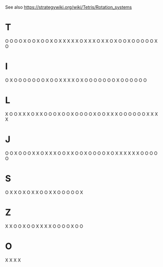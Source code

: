 See also https://strategywiki.org/wiki/Tetris/Rotation_systems

# T

O O O    O X O    O X O    O X O
X X X    X X O    X X X    O X X
O X O    O X O    O O O    O X O

# I

O X O O    O O O O
O X O O    X X X X
O X O O    O O O O
O X O O    O O O O

# L

X O O    X X X    O X X    O O O
X O O    X O O    O O X    O O X
X X O    O O O    O O X    X X X

# J

O O X    O O O    X X O    X X X
O O X    X O O    X O O    O O X
O X X    X X X    X O O    O O O

# S

O X X    O X O
X X O    O X X
O O O    O O X

# Z

X X O    O X O
O X X    X X O
O O O    X O O

# O

X X
X X
